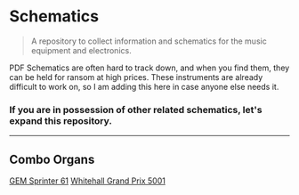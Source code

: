 # Schematics
> A repository to collect information and schematics for the music equipment and electronics.

PDF Schematics are often hard to track down, and when you find them, they can be held for ransom at high prices. These instruments are already difficult to work on, so I am adding this here in case anyone else needs it.

### If you are in possession of other related schematics, let's expand this repository.

---
## Combo Organs
[GEM Sprinter 61](https://github.com/joeynotjoe/Gem-Sprinter-61/blob/master/GEM%20Sprinter%2061%20Schematics%202nd%20Edition%20-%201981.pdf)
[Whitehall Grand Prix 5001]()
